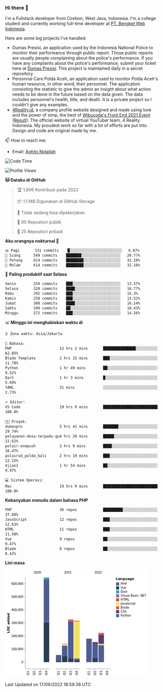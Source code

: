 ### Hi there 👋
I'm a Fullstack developer from Cirebon, West Java, Indonesia. I'm a college student and currently working full-time developer at [PT. Bengkel Web Indonesia](https://github.com/PT-Bengkel-Web-Indonesia).

Here are some big projects I've handled:
- Dumas Presisi, an application used by the Indonesia National Police to monitor their performance through public report. Those public reports are usually people complaining about the police's performance. If you have any complaints about the police's performance, submit your ticket here at [Dumas Presisi](https://dumaspresisi.polri.go.id/dumaspro). This project is maintained daily in a secret repository.
- Personnal Care Polda Aceh, an application used to monitor Polda Aceh's human resource, in other word, their personnel. The application consisting the statistic to give the admin an insight about what action needs to be done in the future based on the data given. The data includes personnel's health, title, and death. It is a private project so I couldn't give any examples.
- [4Reality.id](https://4reality.id), a company profile website designed and made using love and the power of simp, the best of [Wibucode's Front End 2021 Event](https://github.com/wibucode02/submision-event-frontend-2021) ([Result](https://github.com/wibucode02/top-5-pemenang-event-front-end-wibucode-2021)). The official website of virtual YouTuber team, 4 Reality Indonesia. My proudest work so far with a lot of efforts are put into. Design and code are original made by me.

📫 How to reach me:
- Email: [Aghits Nidallah](mailto:yourlovelydev@gmail.com)

<!--START_SECTION:waka-->
![Code Time](http://img.shields.io/badge/Code%20Time-1%2C690%20hrs%2054%20mins-blue)

![Profile Views](http://img.shields.io/badge/Profil%20dilihat-5-blue)

**🐱 Dataku di GitHub** 

> 🏆 1,806 Kontribusi pada 2022
 > 
> 📦 1.1 MB Digunakan di GitHub Storage 
 > 
> 🚫 Tidak sedang bisa dipekerjakan
 > 
> 📜 90 Repositori publik 
 > 
> 🔑 25 Repositori pribadi  
 > 
**Aku orangnya nokturnal 🦉** 

```text
🌞 Pagi       131 commits    █░░░░░░░░░░░░░░░░░░░░░░░░   6.87% 
🌆 Siang      549 commits    ███████░░░░░░░░░░░░░░░░░░   28.77% 
🌃 Petang     614 commits    ████████░░░░░░░░░░░░░░░░░   32.18% 
🌙 Malam      614 commits    ████████░░░░░░░░░░░░░░░░░   32.18%

```
📅 **Paling produktif saat Selasa** 

```text
Senin        259 commits    ███░░░░░░░░░░░░░░░░░░░░░░   13.57% 
Selasa       320 commits    ████░░░░░░░░░░░░░░░░░░░░░   16.77% 
Rabu         292 commits    ███░░░░░░░░░░░░░░░░░░░░░░   15.3% 
Kamis        258 commits    ███░░░░░░░░░░░░░░░░░░░░░░   13.52% 
Jumat        308 commits    ████░░░░░░░░░░░░░░░░░░░░░   16.14% 
Sabtu        199 commits    ██░░░░░░░░░░░░░░░░░░░░░░░   10.43% 
Minggu       272 commits    ███░░░░░░░░░░░░░░░░░░░░░░   14.26%

```


📊 **Minggu ini menghabiskan waktu di** 

```text
⌚︎ Zona waktu: Asia/Jakarta

💬 Bahasa: 
PHP                      12 hrs 2 mins       ███████████████░░░░░░░░░░   62.85% 
Blade Template           2 hrs 15 mins       ███░░░░░░░░░░░░░░░░░░░░░░   11.78% 
Python                   1 hr 49 mins        ██░░░░░░░░░░░░░░░░░░░░░░░   9.52% 
Dart                     1 hr 3 mins         █░░░░░░░░░░░░░░░░░░░░░░░░   5.49% 
YAML                     31 mins             ░░░░░░░░░░░░░░░░░░░░░░░░░   2.73%

🔥 Editor: 
VS Code                  19 hrs 9 mins       █████████████████████████   100.0%

🐱‍💻 Proyek: 
dumaspro                 5 hrs 41 mins       ███████░░░░░░░░░░░░░░░░░░   29.74% 
pelayanan-desa-terpadu-gu4 hrs 20 mins       █████░░░░░░░░░░░░░░░░░░░░   22.62% 
polair-onepush           3 hrs 9 mins        ████░░░░░░░░░░░░░░░░░░░░░   16.47% 
polairud_polda_bali      2 hrs 19 mins       ███░░░░░░░░░░░░░░░░░░░░░░   12.15% 
Ujian1                   1 hr 54 mins        ██░░░░░░░░░░░░░░░░░░░░░░░   9.97%

💻 Sistem Operasi: 
Mac                      19 hrs 9 mins       █████████████████████████   100.0%

```

**Kebanyakan menulis dalam bahasa PHP** 

```text
PHP                      36 repos            █████████░░░░░░░░░░░░░░░░   37.89% 
JavaScript               12 repos            ███░░░░░░░░░░░░░░░░░░░░░░   12.63% 
HTML                     11 repos            ███░░░░░░░░░░░░░░░░░░░░░░   11.58% 
Vue                      9 repos             ██░░░░░░░░░░░░░░░░░░░░░░░   9.47% 
Blade                    8 repos             ██░░░░░░░░░░░░░░░░░░░░░░░   8.42%

```


**Lini masa**

![Chart not found](https://raw.githubusercontent.com/NikarashiHatsu/NikarashiHatsu/master/charts/bar_graph.png) 


 Last Updated on 17/09/2022 18:59:36 UTC
<!--END_SECTION:waka-->
